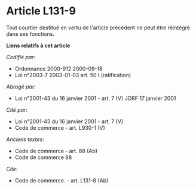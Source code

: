 # Article L131-9

Tout courtier destitué en vertu de l'article précédent ne peut être réintégré dans ses fonctions.

**Liens relatifs à cet article**

_Codifié par_:

  - Ordonnance 2000-912 2000-09-18
  - Loi n°2003-7 2003-01-03 art. 50 I (ratification)

_Abrogé par_:

  - Loi n°2001-43 du 16 janvier 2001 - art. 7 (V) JORF 17 janvier 2001

_Cité par_:

  - Loi n°2001-43 du 16 janvier 2001 - art. 7 (V)
  - Code de commerce - art. L930-1 (V)

_Anciens textes_:

  - Code de commerce - art. 88 (Ab)
  - Code de commerce 88

_Cite_:

  - Code de commerce. - art. L131-8 (Ab)
